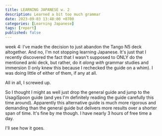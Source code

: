 ```yaml
---
title: LEARNING JAPANESE w. 2
description: Learned a bit too much grammar 
date: 2023-09-03 13:48:00 +0700
categories: [Learning Japanese]
tags: [report]
published: false
---
```

week 4:
I've made the decision to just abandon the Tango N5 deck altogether. And no, I'm not stopping learning Japanese. It's just that I recently discovered the fact that I wasn't supposed to ONLY do the mentioned anki deck, but rather, do it *along with* grammar studies and immersion (I only knew this because I rechecked the guide on a whim). I was doing little of either of them, if any at all. 

All in all, I screwed up. 

So I thought I might as well just drop the general guide and jump to the UsagiSpoon guide (and yes I'm definitely reading the guide carefully this time around). Apparently this alternative guide is much more rigorous and demanding than the general guide but delivers more results over a shorter span of time. 
It's fine by me though. I have nearly 3 hours of free time a day. 

I'll see how it goes.